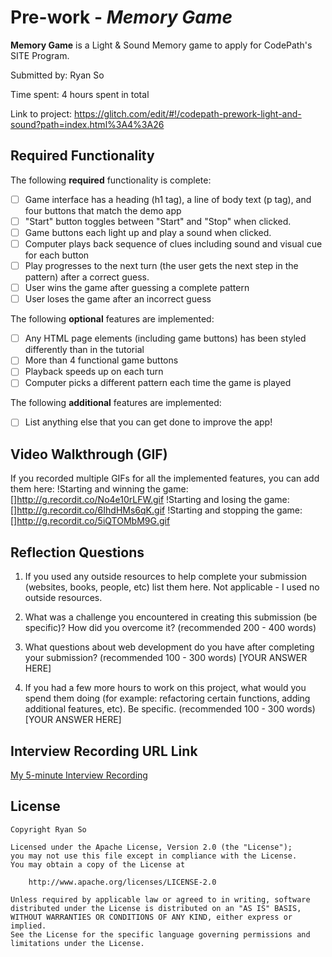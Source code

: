 # Pre-work - *Memory Game*

**Memory Game** is a Light & Sound Memory game to apply for CodePath's SITE Program. 

Submitted by: Ryan So

Time spent: 4 hours spent in total

Link to project: https://glitch.com/edit/#!/codepath-prework-light-and-sound?path=index.html%3A4%3A26

## Required Functionality

The following **required** functionality is complete:

* [ ] Game interface has a heading (h1 tag), a line of body text (p tag), and four buttons that match the demo app
* [ ] "Start" button toggles between "Start" and "Stop" when clicked. 
* [ ] Game buttons each light up and play a sound when clicked. 
* [ ] Computer plays back sequence of clues including sound and visual cue for each button
* [ ] Play progresses to the next turn (the user gets the next step in the pattern) after a correct guess. 
* [ ] User wins the game after guessing a complete pattern
* [ ] User loses the game after an incorrect guess

The following **optional** features are implemented:

* [ ] Any HTML page elements (including game buttons) has been styled differently than in the tutorial
* [ ] More than 4 functional game buttons
* [ ] Playback speeds up on each turn
* [ ] Computer picks a different pattern each time the game is played

The following **additional** features are implemented:

- [ ] List anything else that you can get done to improve the app!

## Video Walkthrough (GIF)

If you recorded multiple GIFs for all the implemented features, you can add them here:
!Starting and winning the game: []http://g.recordit.co/No4e10rLFW.gif
!Starting and losing the game: []http://g.recordit.co/6IhdHMs6qK.gif
!Starting and stopping the game: []http://g.recordit.co/5iQTOMbM9G.gif


## Reflection Questions
1. If you used any outside resources to help complete your submission (websites, books, people, etc) list them here. 
Not applicable - I used no outside resources.

2. What was a challenge you encountered in creating this submission (be specific)? How did you overcome it? (recommended 200 - 400 words) 


3. What questions about web development do you have after completing your submission? (recommended 100 - 300 words) 
[YOUR ANSWER HERE]

4. If you had a few more hours to work on this project, what would you spend them doing (for example: refactoring certain functions, adding additional features, etc). Be specific. (recommended 100 - 300 words) 
[YOUR ANSWER HERE]



## Interview Recording URL Link

[My 5-minute Interview Recording](your-link-here)


## License

    Copyright Ryan So

    Licensed under the Apache License, Version 2.0 (the "License");
    you may not use this file except in compliance with the License.
    You may obtain a copy of the License at

        http://www.apache.org/licenses/LICENSE-2.0

    Unless required by applicable law or agreed to in writing, software
    distributed under the License is distributed on an "AS IS" BASIS,
    WITHOUT WARRANTIES OR CONDITIONS OF ANY KIND, either express or implied.
    See the License for the specific language governing permissions and
    limitations under the License.
